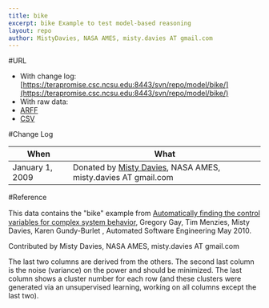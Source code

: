 ```yaml
---
title: bike
excerpt: bike Example to test model-based reasoning
layout: repo
author: MistyDavies, NASA AMES, misty.davies AT gmail.com
---
```



#URL

  * With change log: [https://terapromise.csc.ncsu.edu:8443/svn/repo/model/bike/](https://terapromise.csc.ncsu.edu:8443/svn/repo/model/bike/)
  * With raw data:
   * [ARFF](https://terapromise.csc.ncsu.edu:8443/svn/repo/model/bike/bike.arff)
   * [CSV](https://terapromise.csc.ncsu.edu:8443/svn/repo/model/bike/bike.csv)

#Change Log

When | What
---- | ----
January 1, 2009 | Donated by [Misty Davies](/repo/people), NASA AMES, misty.davies AT gmail.com

#Reference

This data contains the "bike" example from 
[Automatically ﬁnding the control variables for complex system behavior](https://terapromise.csc.ncsu.edu:8443/svn/repo/model/bike/10tar34.pdf), 
Gregory Gay, Tim
Menzies, Misty Davies, Karen Gundy-Burlet , Automated Software
Engineering May 2010.

Contributed by Misty Davies, NASA AMES, misty.davies AT gmail.com

The last two columns are derived from the others. The second last
column is the noise (variance) on the power and should be minimized.
The last column shows a cluster number for each row (and these
clusters were generated via an unsupervised learning, working on all
columns except the last two).
